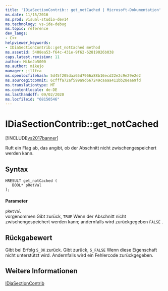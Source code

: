 ```yaml
---
title: 'IDiaSectionContrib:: get_notCached | Microsoft-Dokumentation'
ms.date: 11/15/2016
ms.prod: visual-studio-dev14
ms.technology: vs-ide-debug
ms.topic: reference
dev_langs:
- C++
helpviewer_keywords:
- IDiaSectionContrib::get_notCached method
ms.assetid: 5408ea53-f64c-431e-9f62-62819026b038
caps.latest.revision: 11
author: MikeJo5000
ms.author: mikejo
manager: jillfra
ms.openlocfilehash: 5d45f205daa65d7966a88b16ecd22e2c9e29e2e2
ms.sourcegitcommit: 6cfffa72af599a9d667249caaaa411bb28ea69fd
ms.translationtype: MT
ms.contentlocale: de-DE
ms.lasthandoff: 09/02/2020
ms.locfileid: "68150546"
---
```

# <a name="idiasectioncontribget_notcached"></a>IDiaSectionContrib::get_notCached
[!INCLUDE[vs2017banner](../../includes/vs2017banner.md)]

Ruft ein Flag ab, das angibt, ob der Abschnitt nicht zwischengespeichert werden kann.  
  
## <a name="syntax"></a>Syntax  
  
```cpp#  
HRESULT get_notCached (   
   BOOL* pRetVal  
);  
```  
  
#### <a name="parameters"></a>Parameter  
 `pRetVal`  
 vorgenommen Gibt zurück, `TRUE` Wenn der Abschnitt nicht zwischengespeichert werden kann; andernfalls wird zurückgegeben `FALSE` .  
  
## <a name="return-value"></a>Rückgabewert  
 Gibt bei Erfolg `S_OK` zurück. Gibt zurück, `S_FALSE` Wenn diese Eigenschaft nicht unterstützt wird. Andernfalls wird ein Fehlercode zurückgegeben.  
  
## <a name="see-also"></a>Weitere Informationen  
 [IDiaSectionContrib](../../debugger/debug-interface-access/idiasectioncontrib.md)
